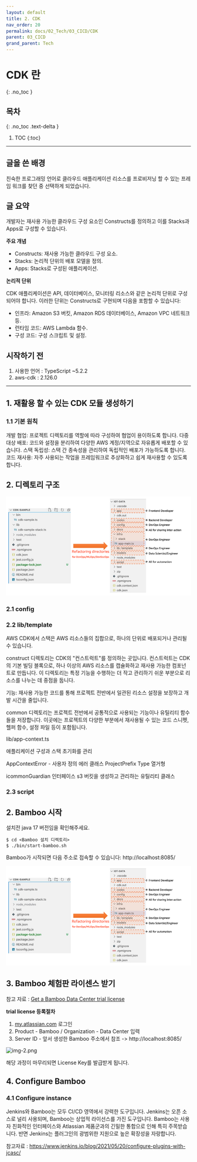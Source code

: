 ```yaml
---
layout: default
title: 2. CDK
nav_order: 20
permalink: docs/02_Tech/03_CICD/CDK
parent: 03_CICD
grand_parent: Tech
---
```


# CDK 란

{: .no_toc }

## 목차
{: .no_toc .text-delta }

1. TOC
{:toc}

---

## 글을 쓴 배경

친숙한 프로그래밍 언어로 클라우드 애플리케이션 리소스를 프로비저닝 할 수 있는 프레임 워크를 찾던 중 선택하게 되었습니다.

## 글 요약

개발자는 재사용 가능한 클라우드 구성 요소인 Constructs를 정의하고 이를 Stacks과 Apps로 구성할 수 있습니다.

**주요 개념**
* Constructs: 재사용 가능한 클라우드 구성 요소.
* Stacks: 논리적 단위의 배포 모델을 정의.
* Apps: Stacks로 구성된 애플리케이션.

**논리적 단위**

CDK 애플리케이션은 API, 데이터베이스, 모니터링 리소스와 같은 논리적 단위로 구성되어야 합니다. 이러한 단위는 Constructs로 구현되며 다음을 포함할 수 있습니다:

* 인프라: Amazon S3 버킷, Amazon RDS 데이터베이스, Amazon VPC 네트워크 등.
* 런타임 코드: AWS Lambda 함수.
* 구성 코드: 구성 스크립트 및 설정.

## 시작하기 전

1. 사용한 언어 : TypeScript ~5.2.2
2. aws-cdk : 2.126.0

---

## 1. 재활용 할 수 있는 CDK 모듈 생성하기

### 1.1 기본 원칙

개발 협업: 프로젝트 디렉토리를 역할에 따라 구성하여 협업이 용이하도록 합니다.
다중 대상 배포: 코드와 설정을 분리하여 다양한 AWS 계정/지역으로 자유롭게 배포할 수 있습니다.
스택 독립성: 스택 간 종속성을 관리하여 독립적인 배포가 가능하도록 합니다.
코드 재사용: 자주 사용되는 작업을 프레임워크로 추상화하고 쉽게 재사용할 수 있도록 합니다.

## 2. 디렉토리 구조

![img-1.png](cdk-module-app/img-1.png)

### 2.1 config

### 2.2 lib/template

AWS CDK에서 스택은 AWS 리소스들의 집합으로, 하나의 단위로 배포되거나 관리될 수 있습니다.

construct 디렉토리는 CDK의 "컨스트럭트"를 정의하는 곳입니다. 컨스트럭트는 CDK의 기본 빌딩 블록으로, 하나 이상의 AWS 리소스를 캡슐화하고 재사용 가능한 컴포넌트로 만듭니다. 
이 디렉토리는 특정 기능을 수행하는 더 작고 관리하기 쉬운 부분으로 리소스를 나누는 데 중점을 둡니다.

기능: 재사용 가능한 코드를 통해 프로젝트 전반에서 일관된 리소스 설정을 보장하고 개발 시간을 줄입니다.

common 디렉토리는 프로젝트 전반에서 공통적으로 사용되는 기능이나 유틸리티 함수들을 저장합니다. 이곳에는 프로젝트의 다양한 부분에서 재사용될 수 있는 코드 스니펫, 헬퍼 함수, 설정 파일 등이 포함됩니다.

lib/app-context.ts

애플리케이션 구성과 스택 초기화를 관리

AppContextError - 사용자 정의 에러 클래스
ProjectPrefix Type 열거형

icommonGuardian 인터페이스
s3 버킷을 생성하고 관리하는 유틸리티 클래스


### 2.3 script

## 2. Bamboo 시작

설치전 java 17 버전임을 확인해주세요.

```shell
$ cd <Bamboo 설치 디렉토리>
$ ./bin/start-bamboo.sh
```

Bamboo가 시작되면 다음 주소로 접속할 수 있습니다: http://localhost:8085/

![img-1.png](cdk-module-app/img-1.png)

## 3. Bamboo 체험판 라이센스 받기

참고 자료 : [Get a Bamboo Data Center trial license](https://confluence.atlassian.com/bamboo/get-a-bamboo-data-center-trial-license-1189482375.html)

**trial license 등록절차**

1. [my.atlassian.com](https://my.atlassian.com/license/evaluation) 로그인
2. Product - Bamboo / Organization - Data Center 입력
3. Server ID - 앞서 생성한 Bamboo 주소에서 참조 -> http://localhost:8085/

![img-2.png](img-2.png)

해당 과정이 마무리되면 License Key를 발급받게 됩니다.

## 4. Configure Bamboo

### 4.1 Configure instance






Jenkins와 Bamboo는 모두 CI/CD 영역에서 강력한 도구입니다. Jenkins는 오픈 소스로 널리 사용되며, Bamboo는 상업적 라이선스를 가진 도구입니다. Bamboo는 사용자 친화적인 인터페이스와 Atlassian 제품군과의 긴밀한 통합으로 인해 특히 주목받습니다. 반면 Jenkins는 플러그인의 광범위한 지원으로 높은 확장성을 자랑합니다.


참고자료 : https://www.jenkins.io/blog/2021/05/20/configure-plugins-with-jcasc/
